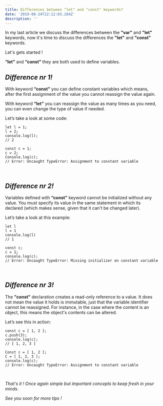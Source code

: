 ```yaml
---
title: Differences between "let" and "const" keywords?
date: '2019-08-24T22:12:03.284Z'
description: ''
---
```


In my last article we discuss the differences between the **"var"** and **"let"** keywords, now it's time to discuss the differences the **"let"** and **"const"** keywords.

Let's gets started !

**“let”** and **“const”** they are both used to define variables.

## **_Difference nr 1!_**

With keyword **“const”** you can define constant variables which means, after the first assignment of the value you cannot reassign the value again.

With keyword **“let”** you can reassign the value as many times as you need, you can even change the type of value if needed.

Let’s take a look at some code:

```
let l = 1;
l = 2;
console.log(l);
// 2

const c = 1;
c = 2;
Console.log(c);
// Error: Uncaught TypeError: Assignment to constant variable
```

<br/>

## **_Difference nr 2!_**

Variables defined with **“const”** keyword cannot be initialized without any value. You must specify its value in the same statement in which its declared (which makes sense, given that it can't be changed later).

Let’s take a look at this example:

```
let l
l = 1
console.log(l)
// 1

const c;
c = 1;
console.log(c);
// Error: Uncaught TypeError: Missing initializer on constant variable
```

<br/>

## **_Difference nr 3!_**

The **"const"** declaration creates a read-only reference to a value. It does not mean the value it holds is immutable, just that the variable identifier cannot be reassigned. For instance, in the case where the content is an object, this means the object's contents can be altered.

Let’s see this in action:

```
const c = [ 1, 2 ];
c.push(3);
console.log(c);
// [ 1, 2, 3 ]

Const c = [ 1, 2 ];
C = [ 1, 2, 3 ];
console.log(c);
// Error: Uncaught TypeError: Assignment to constant variable
```

<br/>

_That's it ! Once again simple but important concepts to keep fresh in your minds._

_See you soon for more tips !_
